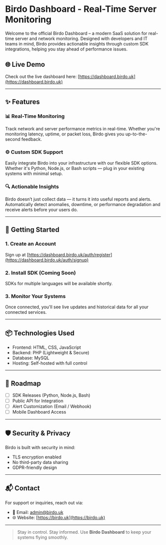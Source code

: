 # Birdo Dashboard - Real-Time Server Monitoring

Welcome to the official Birdo Dashboard – a modern SaaS solution for real-time server and network monitoring. Designed with developers and IT teams in mind, Birdo provides actionable insights through custom SDK integrations, helping you stay ahead of performance issues.

## 🌐 Live Demo
Check out the live dashboard here: [https://dashboard.birdo.uk](https://dashboard.birdo.uk)

---

## ✨ Features

### 📊 Real-Time Monitoring
Track network and server performance metrics in real-time. Whether you're monitoring latency, uptime, or packet loss, Birdo gives you up-to-the-second feedback.

### ⚙️ Custom SDK Support
Easily integrate Birdo into your infrastructure with our flexible SDK options. Whether it's Python, Node.js, or Bash scripts — plug in your existing systems with minimal setup.

### 🔍 Actionable Insights
Birdo doesn’t just collect data — it turns it into useful reports and alerts. Automatically detect anomalies, downtime, or performance degradation and receive alerts before your users do.

---

## 🚀 Getting Started

### 1. Create an Account
Sign up at [https://dashboard.birdo.uk/auth/register](https://dashboard.birdo.uk/auth/signup)

### 2. Install SDK (Coming Soon)
SDKs for multiple languages will be available shortly.

### 3. Monitor Your Systems
Once connected, you'll see live updates and historical data for all your connected services.

---

## 📦 Technologies Used

- Frontend: HTML, CSS, JavaScript
- Backend: PHP (Lightweight & Secure)
- Database: MySQL
- Hosting: Self-hosted with full control

---

## 📢 Roadmap

- [ ] SDK Releases (Python, Node.js, Bash)
- [ ] Public API for Integration
- [ ] Alert Customization (Email / Webhook)
- [ ] Mobile Dashboard Access

---

## 🛡️ Security & Privacy

Birdo is built with security in mind:
- TLS encryption enabled
- No third-party data sharing
- GDPR-friendly design

---

## 📬 Contact

For support or inquiries, reach out via:
- 📧 Email: admin@birdo.uk
- 🌐 Website: [https://birdo.uk](https://birdo.uk)

---

> Stay in control. Stay informed. Use **Birdo Dashboard** to keep your systems flying smoothly.
